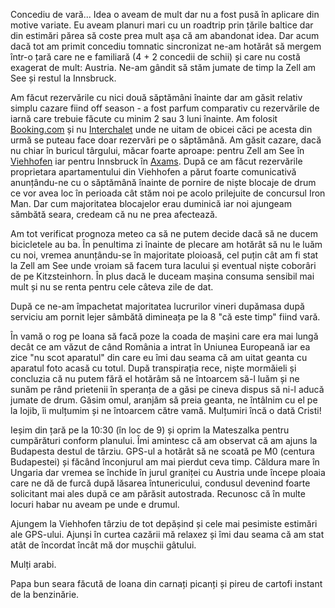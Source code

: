 Concediu de vară... Idea o aveam de mult dar nu a fost pusă în aplicare din motive variate. Eu aveam planuri mari cu un roadtrip prin țările baltice dar din estimări părea să coste prea mult așa că am abandonat idea. Dar acum dacă tot am primit concediu tomnatic sincronizat ne-am hotărât să mergem într-o țară care ne e familiară (4 + 2 concedii de schii) și care nu costă exagerat de mult: Austria. Ne-am gândit să stăm jumate de timp la Zell am See și restul la Innsbruck.

Am făcut rezervările cu nici două săptămâni înainte dar am găsit relativ simplu cazare fiind off season - a fost parfum comparativ cu rezervările de iarnă care trebuie făcute cu minim 2 sau 3 luni înainte. Am folosit [Booking.com](http://www.booking.com) și nu [Interchalet](http://www.interchalet.co.uk/) unde ne uitam de obicei căci pe acesta din urmă se puteau face doar rezervări pe o săptămână. Am găsit cazare, dacă nu chiar în buricul târgului, măcar foarte aproape: pentru Zell am See în [Viehhofen](https://goo.gl/maps/0lh0z) iar pentru Innsbruck în [Axams](https://goo.gl/maps/bJQ8X). După ce am făcut rezervările proprietara apartamentului din Viehhofen a părut foarte comunicativă anunțându-ne cu o săptămână înainte de pornire de niște blocaje de drum ce vor avea loc în perioada cât stăm noi pe acolo prilejuite de concursul Iron Man. Dar cum majoritatea blocajelor erau duminică iar noi ajungeam sămbătă seara, credeam că nu ne prea afectează.

Am tot verificat prognoza meteo ca să ne putem decide dacă să ne ducem bicicletele au ba. În penultima zi înainte de plecare am hotărât să nu le luăm cu noi, vremea anunțându-se în majoritate ploioasă, cel puțin cât am fi stat la Zell am See unde vroiam să facem tura lacului și eventual niște coborâri de pe Kitzsteinhorn. În plus dacă le duceam mașina consuma sensibil mai mult și nu se renta pentru cele câteva zile de dat.

După ce ne-am împachetat majoritatea lucrurilor vineri dupămasa după serviciu am pornit lejer sâmbătă dimineața pe la 8 "că este timp" fiind vară.

În vamă o rog pe Ioana să facă poze la coada de mașini care era mai lungă decât ce am văzut de când România a intrat în Uniunea Europeană iar ea zice "nu scot aparatul" din care eu îmi dau seama că am uitat geanta cu aparatul foto acasă cu totul. După transpirația rece, niște mormăieli și concluzia că nu putem fără el hotărâm să ne întoarcem să-l luăm și ne sunăm pe rând prietenii în speranța de a găsi pe cineva dispus să ni-l aducă jumate de drum. Găsim omul, aranjăm să preia geanta, ne întâlnim cu el pe la Iojib, îi mulțumim și ne întoarcem către vamă. Mulțumiri încă o dată Cristi!

Ieșim din țară pe la 10:30 (în loc de 9) și oprim la Mateszalka pentru cumpărături conform planului. Îmi amintesc că am observat că am ajuns la Budapesta destul de târziu. GPS-ul a hotărât să ne scoată pe M0 (centura Budapestei) și făcând înconjurul am mai pierdut ceva timp. Căldura mare în Ungaria dar vremea se închide în jurul graniței cu Austria unde începe ploaia care ne dă de furcă după lăsarea întunericului, condusul devenind foarte solicitant mai ales după ce am părăsit autostrada. Recunosc că în multe locuri habar nu aveam pe unde e drumul.

Ajungem la Viehhofen târziu de tot depășind și cele mai pesimiste estimări ale GPS-ului. Ajunși în curtea cazării mă relaxez și îmi dau seama că am stat atât de încordat încât mă dor mușchii gâtului.

Mulți arabi.

Papa bun seara făcută de Ioana din carnați picanți și pireu de cartofi instant de la benzinărie.

